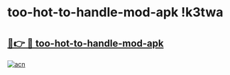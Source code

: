 # too-hot-to-handle-mod-apk !k3twa

# <h2><a href="https://h1hsrk.esa.edu.pl?title=too-hot-to-handle-mod-apk&ref=k3twa">🔗👉 🔴 too-hot-to-handle-mod-apk</a></h2>

[![acn](https://github.com/user-attachments/assets/0f9c940e-d8b0-45ae-aac7-cd30a18b3e1c)](https://h1hsrk.esa.edu.pl?title=too-hot-to-handle-mod-apk&ref=k3twa)

